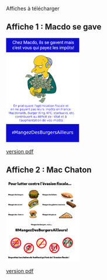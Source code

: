 Affiches à télécharger

Affiche 1 : Macdo se gave
-------------------------
<img src="/affiches/1/macdo_se_gave.png" alt="Macdo se gave" width="200"/>

[version pdf](/affiches/1/macdo_se_gave.pdf)


Affiche 2 : Mac Chaton
----------------------
<img src="/affiches/2/affiche-chaton-scout2-courte.png" alt="Mac Chaton" width="200"/>

[version pdf](/affiches/2/affiche-chaton-scout2-qr-code.pdf)
